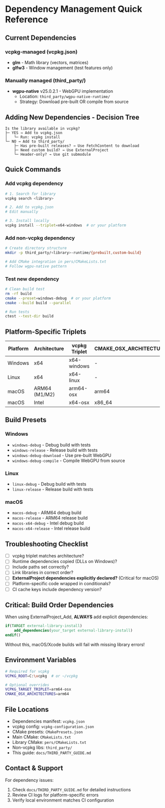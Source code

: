 # Dependency Management Quick Reference

## Current Dependencies

### vcpkg-managed (vcpkg.json)
- **glm** - Math library (vectors, matrices)
- **glfw3** - Window management (test features only)

### Manually managed (third_party/)
- **wgpu-native** v25.0.2.1 - WebGPU implementation
  - Location: `third_party/wgpu-native-runtime/`
  - Strategy: Download pre-built OR compile from source

## Adding New Dependencies - Decision Tree

```
Is the library available in vcpkg?
├─ YES → Add to vcpkg.json
│   └─ Run: vcpkg install
└─ NO → Add to third_party/
    ├─ Has pre-built releases? → Use FetchContent to download
    ├─ Need custom build? → Use ExternalProject
    └─ Header-only? → Use git submodule
```

## Quick Commands

### Add vcpkg dependency
```bash
# 1. Search for library
vcpkg search <library>

# 2. Add to vcpkg.json
# Edit manually

# 3. Install locally
vcpkg install --triplet=x64-windows  # or your platform
```

### Add non-vcpkg dependency
```bash
# Create directory structure
mkdir -p third_party/<library>-runtime/{prebuilt,custom-build}

# Add CMake integration in pers/CMakeLists.txt
# Follow wgpu-native pattern
```

### Test new dependency
```bash
# Clean build test
rm -rf build
cmake --preset=windows-debug  # or your platform
cmake --build build --parallel

# Run tests
ctest --test-dir build
```

## Platform-Specific Triplets

| Platform | Architecture | vcpkg Triplet | CMAKE_OSX_ARCHITECTURES |
|----------|-------------|---------------|-------------------------|
| Windows | x64 | x64-windows | - |
| Linux | x64 | x64-linux | - |
| macOS | ARM64 (M1/M2) | arm64-osx | arm64 |
| macOS | Intel | x64-osx | x86_64 |

## Build Presets

### Windows
- `windows-debug` - Debug build with tests
- `windows-release` - Release build with tests
- `windows-debug-download` - Use pre-built WebGPU
- `windows-debug-compile` - Compile WebGPU from source

### Linux
- `linux-debug` - Debug build with tests
- `linux-release` - Release build with tests

### macOS
- `macos-debug` - ARM64 debug build
- `macos-release` - ARM64 release build
- `macos-x64-debug` - Intel debug build
- `macos-x64-release` - Intel release build

## Troubleshooting Checklist

- [ ] vcpkg triplet matches architecture?
- [ ] Runtime dependencies copied (DLLs on Windows)?
- [ ] Include paths set correctly?
- [ ] Link libraries in correct order?
- [ ] **ExternalProject dependencies explicitly declared?** (Critical for macOS)
- [ ] Platform-specific code wrapped in conditionals?
- [ ] CI cache keys include dependency version?

## Critical: Build Order Dependencies

When using ExternalProject_Add, **ALWAYS** add explicit dependencies:
```cmake
if(TARGET external-library-install)
    add_dependencies(your_target external-library-install)
endif()
```
Without this, macOS/Xcode builds will fail with missing library errors!

## Environment Variables

```bash
# Required for vcpkg
VCPKG_ROOT=C:\vcpkg  # or ~/vcpkg

# Optional overrides
VCPKG_TARGET_TRIPLET=arm64-osx
CMAKE_OSX_ARCHITECTURES=arm64
```

## File Locations

- Dependencies manifest: `vcpkg.json`
- vcpkg config: `vcpkg-configuration.json`  
- CMake presets: `CMakePresets.json`
- Main CMake: `CMakeLists.txt`
- Library CMake: `pers/CMakeLists.txt`
- Non-vcpkg libs: `third_party/`
- This guide: `docs/THIRD_PARTY_GUIDE.md`

## Contact & Support

For dependency issues:
1. Check `docs/THIRD_PARTY_GUIDE.md` for detailed instructions
2. Review CI logs for platform-specific errors
3. Verify local environment matches CI configuration